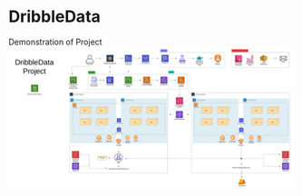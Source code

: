 # DribbleData
Demonstration of Project
<img src="https://github.com/MatveyGuralskiy/DribbleData/blob/main/Screens/Demo/DribbleData-Demo.jpeg?raw=true">
